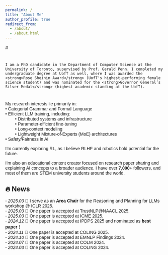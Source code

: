 ```yaml
---
permalink: /
title: "About Me"
author_profile: true
redirect_from: 
  - /about/
  - /about.html
---
```


#<div style="font-size: 14px; font-family: 'Arial';">
#  <p>
    I am a PhD candidate in the Department of Computer Science at the University of Toronto, supervised by Prof. Gerald Penn. I completed my undergraduate degree at UofT as well, where I was awarded the <strong>Rose Sheinin Award</strong> (UofT's highest-performing female science student) and was nominated for the <strong>Governor General’s Silver Medal</strong> (highest academic standing at the UofT).
#  </p>

<p>
  My research interests lie primarily in:
  <br>• Categorial Grammar and Formal Language
  <br>• Efficient LLM training, including:
  <br>&nbsp;&nbsp;&nbsp;&nbsp;&nbsp;&nbsp;&nbsp;&nbsp;• Distributed systems and infrastructure  
  <br>&nbsp;&nbsp;&nbsp;&nbsp;&nbsp;&nbsp;&nbsp;&nbsp;• Parameter-efficient fine-tuning  
  <br>&nbsp;&nbsp;&nbsp;&nbsp;&nbsp;&nbsp;&nbsp;&nbsp;• Long-context modeling  
  <br>&nbsp;&nbsp;&nbsp;&nbsp;&nbsp;&nbsp;&nbsp;&nbsp;• Lightweight Mixture-of-Experts (MoE) architectures
  <br>• Safety/Fairness in AI
</p>

  <p>
    I’m currently exploring RL, as I believe RLHF and robotics hold potential for the future.
  </p>

  <p>
    I’m also an educational content creator focused on research paper sharing and explaining AI concepts to a broader audience. I have over <strong>7,000+</strong> followers, and most of them are STEM university students around the world.
  </p>
</div>

## 🔥 News

<div style="font-size: 14px; font-family: 'Arial';">
- <i>2025.03</i> 🎉 I serve as an <strong>Area Chair</strong> for the Reasoning and Planning for LLMs workshop @ ICLR 2025.<br>
- <i>2025.03</i> 🎉 One paper is accepted at TrustNLP@NAACL 2025.<br>
- <i>2025.03</i> 🎉 One paper is accepted at ICME 2025.<br>
- <i>2024.12</i> 🏅 One paper is accepted at IPDPS 2025 and nominated as <strong>best paper</strong>！<br>
- <i>2024.11</i> 🎉 One paper is accepted at COLING 2025.<br>
- <i>2024.10</i> 🎉 One paper is accepted at EMNLP Findings 2024.<br>
- <i>2024.07</i> 🎉 One paper is accepted at COLM 2024.<br>
- <i>2024.03</i> 🎉 One paper is accepted at COLING 2024.<br>
</div>

